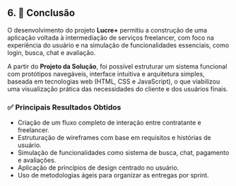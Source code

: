 ## 6. 📌 Conclusão

O desenvolvimento do projeto **Lucre+** permitiu a construção de uma aplicação voltada à intermediação de serviços freelancer, com foco na experiência do usuário e na simulação de funcionalidades essenciais, como login, busca, chat e avaliação.

A partir do **Projeto da Solução**, foi possível estruturar um sistema funcional com protótipos navegáveis, interface intuitiva e arquitetura simples, baseada em tecnologias web (HTML, CSS e JavaScript), o que viabilizou uma visualização prática das necessidades do cliente e dos usuários finais.

### ✅ Principais Resultados Obtidos

- Criação de um fluxo completo de interação entre contratante e freelancer.
- Estruturação de wireframes com base em requisitos e histórias de usuário.
- Simulação de funcionalidades como sistema de busca, chat, pagamento e avaliações.
- Aplicação de princípios de design centrado no usuário.
- Uso de metodologias ágeis para organizar as entregas por sprint.

